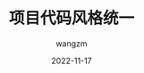 ---
layout: post
title: 项目代码风格统一
date: 2022-11-17
description: .....
tags: [Blog, 工具]
author: wangzm
---